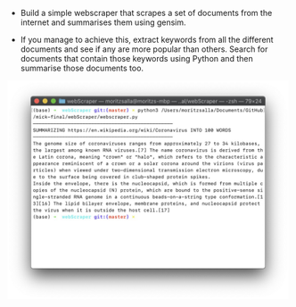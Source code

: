 - Build a simple webscraper that scrapes a set of documents from the internet and summarises them using gensim.

- If you manage to achieve this, extract keywords from all the different documents and see if any are more popular than others. Search for documents that contain those keywords using Python and then summarise those documents too.

![Screenshot](./screenshot.jpg)

